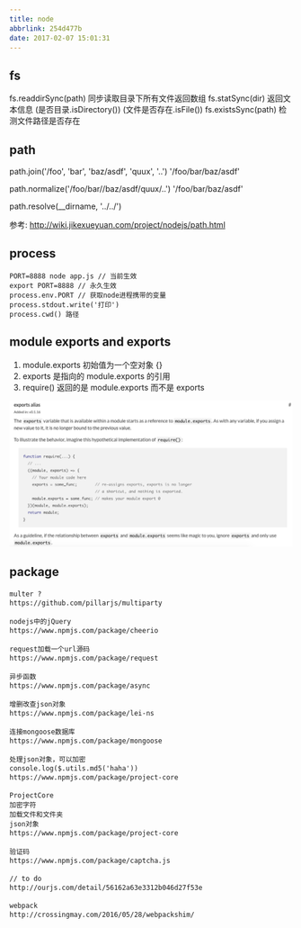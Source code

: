 ```yaml
---
title: node
abbrlink: 254d477b
date: 2017-02-07 15:01:31
---
```


## fs
fs.readdirSync(path) 同步读取目录下所有文件返回数组
fs.statSync(dir) 返回文本信息 (是否目录.isDirectory()) (文件是否存在.isFile())
fs.existsSync(path) 检测文件路径是否存在

## path
path.join('/foo', 'bar', 'baz/asdf', 'quux', '..')
'/foo/bar/baz/asdf'

path.normalize('/foo/bar//baz/asdf/quux/..')
'/foo/bar/baz/asdf'

path.resolve(__dirname, '../../')

参考: http://wiki.jikexueyuan.com/project/nodejs/path.html

## process
```
PORT=8888 node app.js // 当前生效
export PORT=8888 // 永久生效
process.env.PORT // 获取node进程携带的变量
process.stdout.write('打印')
process.cwd() 路径

```

## module exports and exports
1) module.exports 初始值为一个空对象 {}
2) exports 是指向的 module.exports 的引用
3) require() 返回的是 module.exports 而不是 exports

![logo](node/1.png)

## package
```
multer ?
https://github.com/pillarjs/multiparty

nodejs中的jQuery
https://www.npmjs.com/package/cheerio

request加载一个url源码
https://www.npmjs.com/package/request

异步函数
https://www.npmjs.com/package/async

增删改查json对象
https://www.npmjs.com/package/lei-ns

连接mongoose数据库
https://www.npmjs.com/package/mongoose

处理json对象，可以加密
console.log($.utils.md5('haha'))
https://www.npmjs.com/package/project-core

ProjectCore 
加密字符
加载文件和文件夹
json对象
https://www.npmjs.com/package/project-core

验证码
https://www.npmjs.com/package/captcha.js

// to do
http://ourjs.com/detail/56162a63e3312b046d27f53e

webpack 
http://crossingmay.com/2016/05/28/webpackshim/
```
